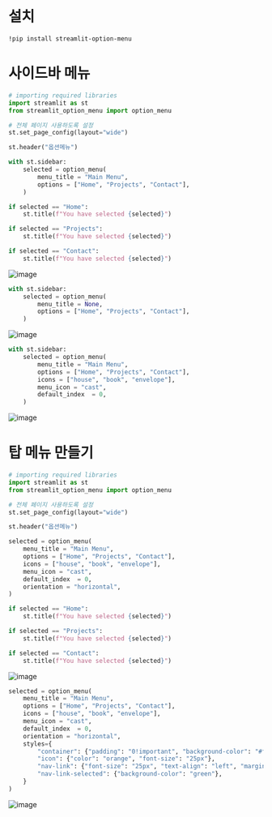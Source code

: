 # 설치
```
!pip install streamlit-option-menu

```

# 사이드바 메뉴
```python
# importing required libraries
import streamlit as st
from streamlit_option_menu import option_menu

# 전체 페이지 사용하도록 설정
st.set_page_config(layout="wide")

st.header("옵션메뉴")

with st.sidebar:
    selected = option_menu(
        menu_title = "Main Menu",
        options = ["Home", "Projects", "Contact"],
    )

if selected == "Home":
    st.title(f"You have selected {selected}")

if selected == "Projects":
    st.title(f"You have selected {selected}")

if selected == "Contact":
    st.title(f"You have selected {selected}")

```

![image](https://user-images.githubusercontent.com/102650331/169638291-82312c31-b1cc-43b2-b0e4-3a790c2e70ab.png)

```python
with st.sidebar:
    selected = option_menu(
        menu_title = None,
        options = ["Home", "Projects", "Contact"],
    )
```

![image](https://user-images.githubusercontent.com/102650331/169638354-60adca86-eb07-41ed-a183-30a05d32b4c1.png)

```python
with st.sidebar:
    selected = option_menu(
        menu_title = "Main Menu",
        options = ["Home", "Projects", "Contact"],
        icons = ["house", "book", "envelope"],
        menu_icon = "cast",
        default_index  = 0,
    )

```

![image](https://user-images.githubusercontent.com/102650331/169638606-f94da6f9-4036-461b-bb18-76d7001ffc07.png)



# 탑 메뉴 만들기
```python
# importing required libraries
import streamlit as st
from streamlit_option_menu import option_menu

# 전체 페이지 사용하도록 설정
st.set_page_config(layout="wide")

st.header("옵션메뉴")

selected = option_menu(
    menu_title = "Main Menu",
    options = ["Home", "Projects", "Contact"],
    icons = ["house", "book", "envelope"],
    menu_icon = "cast",
    default_index  = 0,
    orientation = "horizontal",
)

if selected == "Home":
    st.title(f"You have selected {selected}")

if selected == "Projects":
    st.title(f"You have selected {selected}")

if selected == "Contact":
    st.title(f"You have selected {selected}")

```

![image](https://user-images.githubusercontent.com/102650331/169638753-a7a8aeed-c32a-4864-bbb7-152ee865ec82.png)


```python
selected = option_menu(
    menu_title = "Main Menu",
    options = ["Home", "Projects", "Contact"],
    icons = ["house", "book", "envelope"],
    menu_icon = "cast",
    default_index  = 0,
    orientation = "horizontal",
    styles={
        "container": {"padding": "0!important", "background-color": "#fafafa"},
        "icon": {"color": "orange", "font-size": "25px"}, 
        "nav-link": {"font-size": "25px", "text-align": "left", "margin":"0px", "--hover-color": "#eee"},
        "nav-link-selected": {"background-color": "green"},
    }
)

```

![image](https://user-images.githubusercontent.com/102650331/169638898-f7c96270-7ff2-4a59-8759-340b2b3f2e6f.png)


